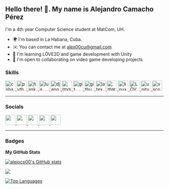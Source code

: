 Hello there! 👋. My name is Alejandro Camacho Pérez
---

I'm a 4th year Computer Science student at MatCom, UH.


* 🌍  I'm based in La Habana, Cuba.
* ✉️  You can contact me at [alex00cu@gmail.com](mailto:alex00cu@gmail.com)
* 🧠  I'm learning LÖVE2D and game development with Unity
* 🤝  I'm open to collaborating on video game developing projects

### Skills

<div align="left">
  <a href="https://dotnet.microsoft.com/en-us/languages/csharp">
    <img src="https://cdn.jsdelivr.net/gh/devicons/devicon/icons/csharp/csharp-original.svg" height="32" alt="csharp logo"  />
  <a/>
  <a href="https://www.python.org/">
    <img src="https://cdn.jsdelivr.net/gh/devicons/devicon/icons/python/python-original.svg" height="32" alt="python logo"  />
  <a/>
  <a href="https://www.haskell.org/">
    <img src="https://cdn.jsdelivr.net/gh/devicons/devicon/icons/haskell/haskell-original.svg" height="32" alt="haskell logo"  />
  <a/>
  <a href="https://www.lua.org/">
    <img src="https://cdn.jsdelivr.net/gh/devicons/devicon/icons/lua/lua-original.svg" height="32" alt="lua logo"  />
  <a/>
  <a href="https://www.djangoproject.com/">
    <img src="https://cdn.jsdelivr.net/gh/devicons/devicon/icons/django/django-plain.svg" height="32" alt="django logo"  />
  <a/>

  <a href="https://www.mysql.com/">
    <img src="https://cdn.jsdelivr.net/gh/devicons/devicon/icons/mysql/mysql-original.svg" height="32" alt="mysql logo"  />
  <a/>

  <a href="https://git-scm.com/">
    <img src="https://cdn.jsdelivr.net/gh/devicons/devicon/icons/git/git-original.svg" height="32" alt="git logo"  />
  <a/>

  <a href="https://github.com/">
    <img src="https://cdn.jsdelivr.net/gh/devicons/devicon/icons/github/github-original.svg" height="32" alt="github logo"  />
  <a/>

  <a href="https://www.latex-project.org/">
    <img src="https://cdn.jsdelivr.net/gh/devicons/devicon/icons/latex/latex-original.svg" height="32" alt="latex logo"  />
  <a/>

  <a href="https://daringfireball.net/projects/markdown/">
    <img src="https://cdn.jsdelivr.net/gh/devicons/devicon/icons/markdown/markdown-original.svg" height="32" alt="markdown logo"  />
  <a/>

  <a href="https://www.linux.org/">
    <img src="https://cdn.jsdelivr.net/gh/devicons/devicon/icons/linux/linux-original.svg" height="32" alt="linux logo"  />
  <a/>

  <a href="https://love2d.org/">
    <img src="https://upload.wikimedia.org/wikipedia/commons/8/8b/L%C3%96VE_app_icon_%280.10.1%29.svg" height="32" alt="LÖVE2D logo">
  <a/>

  <a href="https://unity.com/">
    <img src="https://cdn.jsdelivr.net/gh/devicons/devicon/icons/unity/unity-original.svg" height="32" alt="unity logo"  />
  <a/>

  <a href="https://code.visualstudio.com/">
    <img src="https://cdn.jsdelivr.net/gh/devicons/devicon/icons/vscode/vscode-original.svg" height="32" alt="vscode logo"  />
  <a/>
</div>

---

### Socials

<p align="left">
  <a
    href="https://www.linkedin.com/in/alejocp00"
    target="_blank"
    rel="noreferrer"
  >
    <picture>
      <source
        media="(prefers-color-scheme: dark)"
        srcset="
          https://raw.githubusercontent.com/danielcranney/readme-generator/main/public/icons/socials/linkedin-dark.svg
        "
      />
      <source
        media="(prefers-color-scheme: light)"
        srcset="
          https://raw.githubusercontent.com/danielcranney/readme-generator/main/public/icons/socials/linkedin.svg
        "
      />
      <img
        src="https://raw.githubusercontent.com/danielcranney/readme-generator/main/public/icons/socials/linkedin.svg"
        width="32"
        height="32"
      />
    </picture>
  </a>
  <a
    href="https://stackoverflow.com/users/20214581"
    target="_blank"
    rel="noreferrer"
  >
    <picture>
      <source
        media="(prefers-color-scheme: dark)"
        srcset="
          https://raw.githubusercontent.com/danielcranney/readme-generator/main/public/icons/socials/stackoverflowk.svg
        "
      />
      <source
        media="(prefers-color-scheme: light)"
        srcset="
          https://raw.githubusercontent.com/danielcranney/readme-generator/main/public/icons/socials/stackoverflow.svg
        "
      />
      <img
        src="https://raw.githubusercontent.com/danielcranney/readme-generator/main/public/icons/socials/stackoverflow.svg"
        width="32"
        height="32"
      />
    </picture>
  </a>
  <a
    href="https://discord.com/users/alejocp00"
    target="_blank"
    rel="noreferrer"
  >
    <picture>
      <source media="(prefers-color-scheme: dark)" srcset="https://raw.githubusercontent.com/danielcranney/readme-generator/main/public/icons/socials/discord.svg" />
      <source
        media="(prefers-color-scheme: light)"
        srcset="
          https://raw.githubusercontent.com/danielcranney/readme-generator/main/public/icons/socials/discord.svg
        "
      />
      <img
        src="https://raw.githubusercontent.com/danielcranney/readme-generator/main/public/icons/socials/discord.svg"
        width="32"
        height="32"
      />
    </picture>
  </a>
  <a href="https://www.x.com/alejocp00" target="_blank" rel="noreferrer">
    <picture>
      <source
        media="(prefers-color-scheme: dark)"
        srcset="
          https://raw.githubusercontent.com/danielcranney/readme-generator/main/public/icons/socials/twitter-dark.svg
        "
      />
      <source
        media="(prefers-color-scheme: light)"
        srcset="
          https://raw.githubusercontent.com/danielcranney/readme-generator/main/public/icons/socials/twitter.svg
        "
      />
      <img
        src="https://raw.githubusercontent.com/danielcranney/readme-generator/main/public/icons/socials/twitter.svg"
        width="32"
        height="32"
      />
    </picture>
  </a>
    <a href="https://t.me/alejocp00" target="_blank" rel="noreferrer">
    <picture>
      <source
        media="(prefers-color-scheme: dark)"
        srcset="
          https://raw.githubusercontent.com/danielcranney/readme-generator/main/public/icons/socials/telegram.svg
        "
      />
      <source
        media="(prefers-color-scheme: light)"
        srcset="
          https://upload.wikimedia.org/wikipedia/commons/8/82/Telegram_logo.svg
        "
      />
      <img
        src="https://upload.wikimedia.org/wikipedia/commons/8/82/Telegram_logo.svg"
        width="32"
        height="32"
      />
    </picture>
  </a>
</p>

---

### Badges

<b>My GitHub Stats</b>

<a href="http://www.github.com/alejocp00"><img src="https://github-readme-stats.vercel.app/api?username=alejocp00&show_icons=true&hide=&count_private=true&title_color=0891b2&text_color=ffffff&icon_color=0891b2&bg_color=000000&hide_border=true&show_icons=true" alt="alejocp00's GitHub stats" /></a>

<a href="http://www.github.com/alejocp00"><img src="https://github-readme-streak-stats.herokuapp.com/?user=alejocp00&stroke=ffffff&background=000000&ring=0891b2&fire=0891b2&currStreakNum=ffffff&currStreakLabel=0891b2&sideNums=ffffff&sideLabels=ffffff&dates=ffffff&hide_border=true" /></a>

<a href="https://github.com/alejocp00" align="left"><img src="https://github-readme-stats.vercel.app/api/top-langs/?username=alejocp00&langs_count=10&title_color=0891b3&text_color=ffffff&icon_color=0891b2&bg_color=000000&hide_border=true&locale=en&custom_title=Top%20%Languages" alt="Top Languages" /></a>

